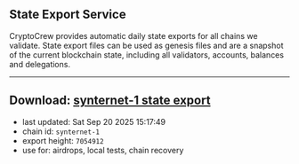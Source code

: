 ## State Export Service
CryptoCrew provides automatic daily state exports for all chains we validate. State export files can be used as genesis files and are a snapshot of the current blockchain state, including all validators, accounts, balances and delegations.

---
**Download: [synternet-1 state export](https://dl-eu2.ccvalidators.com/SERVICE/synternet/synternet-1_export_7054912.json)**
---

- last updated: Sat Sep 20 2025 15:17:49
- chain id: `synternet-1`
- export height: `7054912`
- use for: airdrops, local tests, chain recovery
